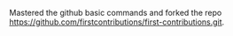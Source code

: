 Mastered the github basic commands and forked the repo https://github.com/firstcontributions/first-contributions.git.
